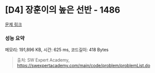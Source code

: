 # [D4] 장훈이의 높은 선반 - 1486 

[문제 링크](https://swexpertacademy.com/main/code/problem/problemDetail.do?contestProbId=AV2b7Yf6ABcBBASw) 

### 성능 요약

메모리: 191,896 KB, 시간: 625 ms, 코드길이: 418 Bytes



> 출처: SW Expert Academy, https://swexpertacademy.com/main/code/problem/problemList.do
